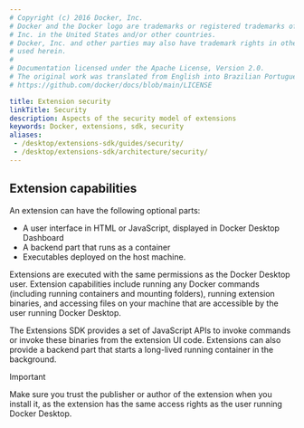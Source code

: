 ```yaml
---
# Copyright (c) 2016 Docker, Inc.
# Docker and the Docker logo are trademarks or registered trademarks of Docker,
# Inc. in the United States and/or other countries.
# Docker, Inc. and other parties may also have trademark rights in other terms
# used herein.
#
# Documentation licensed under the Apache License, Version 2.0.
# The original work was translated from English into Brazilian Portuguese.
# https://github.com/docker/docs/blob/main/LICENSE

title: Extension security
linkTitle: Security
description: Aspects of the security model of extensions
keywords: Docker, extensions, sdk, security
aliases:
 - /desktop/extensions-sdk/guides/security/
 - /desktop/extensions-sdk/architecture/security/
---
```

## Extension capabilities

An extension can have the following optional parts: 
* A user interface in HTML or JavaScript, displayed in Docker Desktop Dashboard
* A backend part that runs as a container
* Executables deployed on the host machine.

Extensions are executed with the same permissions as the Docker Desktop user. Extension capabilities include running any Docker commands (including running containers and mounting folders), running extension binaries, and accessing files on your machine that are accessible by the user running Docker Desktop.

The Extensions SDK provides a set of JavaScript APIs to invoke commands or invoke these binaries from the extension UI code. Extensions can also provide a backend part that starts a long-lived running container in the background.

> [!IMPORTANT]
>
> Make sure you trust the publisher or author of the extension when you install it, as the extension has the same access rights as the user running Docker Desktop.
